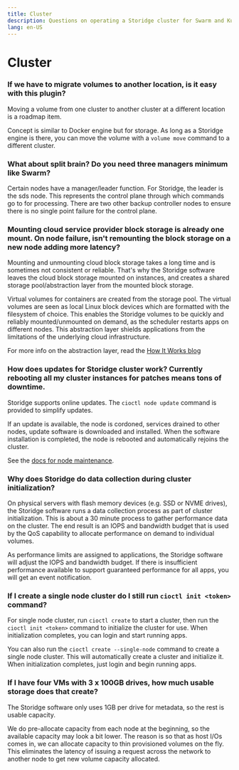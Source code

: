 ```yaml
---
title: Cluster
description: Questions on operating a Storidge cluster for Swarm and Kubernetes
lang: en-US
---
```


# Cluster

### If we have to migrate volumes to another location, is it easy with this plugin?

Moving a volume from one cluster to another cluster at a different location is a roadmap item.

Concept is similar to Docker engine but for storage. As long as a Storidge engine is there, you can move the volume with a `volume move` command to a different cluster.

### What about split brain? Do you need three managers minimum like Swarm?

Certain nodes have a manager/leader function. For Storidge, the leader is the sds node. This represents the control plane through which commands go to for processing. There are two other backup controller nodes to ensure there is no single point failure for the control plane.

### Mounting cloud service provider block storage is already one mount. On node failure, isn't remounting the block storage on a new node adding more latency?

Mounting and unmounting cloud block storage takes a long time and is sometimes not consistent or reliable. That's why the Storidge software leaves the cloud block storage mounted on instances, and creates a shared storage pool/abstraction layer from the mounted block storage.

Virtual volumes for containers are created from the storage pool. The virtual volumes are seen as local Linux block devices which are formatted with the filesystem of choice. This enables the Storidge volumes to be quickly and reliably mounted/unmounted on demand, as the scheduler restarts apps on different nodes. This abstraction layer shields applications from the limitations of the underlying cloud infrastructure.

For more info on the abstraction layer, read the [How It Works blog](https://docs.storidge.com/introduction/how_it_works.html)

### How does updates for Storidge cluster work? Currently rebooting all my cluster instances for patches means tons of downtime. 

Storidge supports online updates. The `cioctl node update` command is provided to simplify updates.

If an update is available, the node is cordoned, services drained to other nodes, update software is downloaded and installed. When the software installation is completed, the node is rebooted and automatically rejoins the cluster.

See the [docs for node maintenance](https://docs.storidge.com/cioctl_cli/node.html#cioctl-node-add).

### Why does Storidge do data collection during cluster initialization?

On physical servers with flash memory devices (e.g. SSD or NVME drives), the Storidge software runs a data collection process as part of cluster initialization. This is about a 30 minute process to gather performance data on the cluster. The end result is an IOPS and bandwidth budget that is used by the QoS capability to allocate performance on demand to individual volumes.

As performance limits are assigned to applications, the Storidge software will adjust the IOPS and bandwidth budget. If there is insufficient performance available to support guaranteed performance for all apps, you will get an event notification.

### If I create a single node cluster do I still run `cioctl init <token>` command?

For single node cluster, run `cioctl create` to start a cluster, then run the `cioctl init <token>` command to initialize the cluster for use. When initialization completes, you can login and start running apps.

You can also run the `cioctl create --single-node` command to create a single node cluster. This will automatically create a cluster and initialize it. When initialization completes, just login and begin running apps.

### If I have four VMs with 3 x 100GB drives, how much usable storage does that create?

The Storidge software only uses 1GB per drive for metadata, so the rest is usable capacity.

We do pre-allocate capacity from each node at the beginning, so the available capacity may look a bit lower. The reason is so that as host I/Os comes in, we can allocate capacity to thin provisioned volumes on the fly. This eliminates the latency of issuing a request across the network to another node to get new volume capacity allocated.
